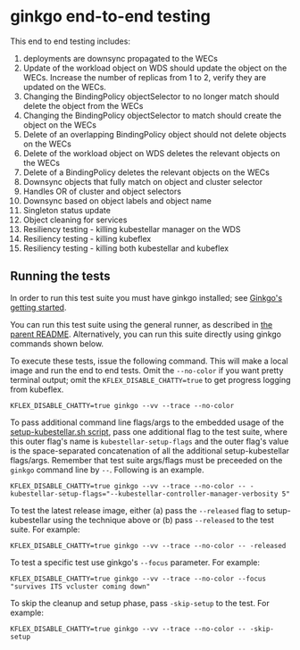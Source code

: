 # ginkgo end-to-end testing

This end to end testing includes:
1. deployments are downsync propagated to the WECs
1. Update of the workload object on WDS should update the object on the WECs. Increase the number of replicas from 1 to 2, verify they are updated on the WECs.
1. Changing the BindingPolicy objectSelector to no longer match should delete the object from the WECs
1. Changing the BindingPolicy objectSelector to match should create the object on the WECs
1. Delete of an overlapping BindingPolicy object should not delete objects on the WECs
1. Delete of the workload object on WDS deletes the relevant objects on the WECs
1. Delete of a BindingPolicy deletes the relevant objects on the WECs
1. Downsync objects that fully match on object and cluster selector
1. Handles OR of cluster and object selectors
1. Downsync based on object labels and object name
1. Singleton status update
1. Object cleaning for services
1. Resiliency testing - killing kubestellar manager on the WDS
1. Resiliency testing - killing kubeflex
1. Resiliency testing - killing both kubestellar and kubeflex

## Running the tests

In order to run this test suite you must have ginkgo installed; see [Ginkgo's getting started](https://onsi.github.io/ginkgo/#getting-started).

You can run this test suite using the general runner, as described in [the parent README](../README.md). Alternatively, you can run this suite directly using ginkgo commands shown below.

To execute these tests, issue the following command. This will make a local image and run the end to end tests. Omit the `--no-color` if you want pretty terminal output; omit the `KFLEX_DISABLE_CHATTY=true` to get progress logging from kubeflex.

```shell
KFLEX_DISABLE_CHATTY=true ginkgo --vv --trace --no-color
```

To pass additional command line flags/args to the embedded usage of the [setup-kubestellar.sh script](../common/setup-kubestellar.sh), pass one additional flag to the test suite, where this outer flag's name is `kubestellar-setup-flags` and the outer flag's value is the space-separated concatenation of all the additional setup-kubestellar flags/args. Remember that test suite args/flags must be preceeded on the `ginkgo` command line by `--`. Following is an example.

```shell
KFLEX_DISABLE_CHATTY=true ginkgo --vv --trace --no-color -- -kubestellar-setup-flags="--kubestellar-controller-manager-verbosity 5" 
```

To test the latest release image, either (a) pass the `--released` flag to setup-kubestellar using the technique above or (b) pass `--released` to the test suite. For example:

```shell
KFLEX_DISABLE_CHATTY=true ginkgo --vv --trace --no-color -- -released
```

To test a specific test use ginkgo's `--focus` parameter.  For example:

```shell
KFLEX_DISABLE_CHATTY=true ginkgo --vv --trace --no-color --focus "survives ITS vcluster coming down"
```

To skip the cleanup and setup phase, pass `-skip-setup` to the test. For example:

```shell
KFLEX_DISABLE_CHATTY=true ginkgo --vv --trace --no-color -- -skip-setup
```



